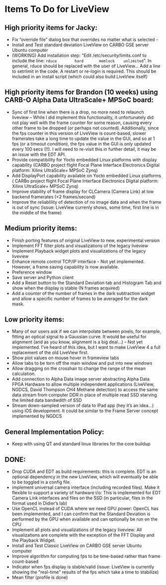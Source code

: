 # Items To Do for LiveView

## High priority items for Jacky:
*	Fix “override file” dialog box that overrides no matter what is selected -  
* Install and Test standard deviation LiveView on CARBO GSE server Ubuntu computer
* (WORKING) Add installation step: "Edit /etc/security/limits.conf to include the line: `rduce        hard       memlock    unlimited`". In general, rduce should be replaced with the user of LiveView... Add a line to setrlimit in the code. A restart or re-login is required. This should be included in an install script (which could also build LiveView itself)

## High priority items for Brandon (10 weeks) using CARB-O Alpha Data UltraScale+ MPSoC board:
*	Sync of first line when there is a drop, no more need to relaunch liveview – While I did implement this functionality, it unfortunately did not play well with the frame counter for some reason, causing every other frame to be dropped (or perhaps not counted). Additionally, since the fps counter in this version of LiveView is count-based, slower framerates take a long time to update the value in the GUI, and so at 1 fps (or a timeout condition), the fps value in the GUI is only updated every 100 secs (!!). I will need to re-visit this in further detail, it may be an issue with the EDT API.
* Provide compatibility for Yocto embedded Linux platforms with display capability (CARBO project flight Focal Plane Interface Electronics Digital platform: Xilinx UltraScale+ MPSoC Zynq)
* Add DisplayPort capability available on Yocto embedded Linux platforms ( CARBo project flight Focal Plane Interface Electronics Digital platform: Xilinx UltraScale+ MPSoC Zynq)
* Improve stability of frame display for CLCamera (Camera Link) at low backend framerates (<2 frames/second)
* Improve the reliablility of detection of no image data and when the frame is out of sync (issue: LiveView currenly shows, some time, first line is in the middle of the frame)

## Medium priority items:
* Finish porting features of original LiveView to new, experimental version
* Implement FFT filter plots and visualizations of the legacy liveview
* Implement Playback widget plots and visualizations of the legacy liveview
* Enhance remote control TCP/IP interface – Not yet implemented. However, a frame saving capability is now available.
* Preference window
* Save server and Python client
* Add a Reset button to the Standard Deviation tab and Histogram Tab and show when the display is stable (N frames acquired)
* Add a counter of the number of frames in the dark subtraction widget and allow a specific number of frames to be averaged for the dark mask.

## Low priority items:
*	Many of our users ask if we can interpolate between pixels, for example, fitting an optical signal to a Gaussian curve. It would be useful for alignment (and as you know, alignment is a big deal…) – Not yet implemented. I’ve heard of this idea, but I want to make LiveView 4 a full replacement of the old LiveView first.
* Show plot values on mouse hover in frameview tabs
* Allow tabs to be torn off the main window and put into new windows
* Allow dragging on the crosshair to change the range of the mean calculation.
* Add connection to Alpha Data image server abstracting Alpha Data FPGA Hardware to allow multiple independent applications (LiveView, NGDCS, David Thompson CH4 Methane detection) to access the same data stream from computer DDR in place of multiple read SSD starving the limited data bandwdith of SSD
*	Stream down-sampled version of data to iPad app (hey it’s an idea…) using iOS development. It could be similar to the Frame Server concept implemented by NGDCS

## General Implementation Policy:
*	Keep with using QT and standard linux libraries for the core buildup

## DONE:
* Drop CUDA and EDT as build requirements: this is complete. EDT is an optional dependency in the new LiveView, which will eventually be able to be toggled in a config file.
*	implement universal camera interface (including recorded files). Make it flexible to support a variety of hardware i/o: This is implemented for EDT Camera Link interfaces and files on the SSD (in particular, files in the format used in Didier’s lab)
*	Use OpenCL instead of CUDA where we need GPU power: OpenCL has been implemented, and I can confirm that the Standard Deviation is performed by the GPU when available and can optionally be run on the CPU
*	Implement all plots and visualizations of the legacy liveview: All visualizations are complete with the exception of the FFT Display and the Playback Widget.
* Install and Test Classic LiveView on CARBO GSE server Ubuntu computer
* Improve algorithm for computing fps to be time-based rather than frame count-based
* Indicator when fps display is stable/valid (issue: LiveView is currently showing the "real-time" results of the fps which take a time to stabilize)
* Mean filter (profile is done)

